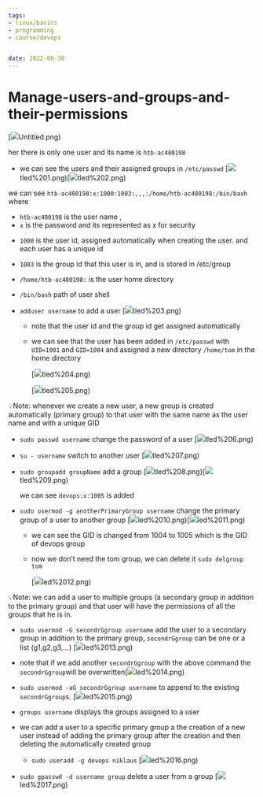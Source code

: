 ```yaml
---
tags: 
- linux/basics
- programming
- course/devops


date: 2022-06-30
---
```


# Manage-users-and-groups-and-their-permissions

[![](Linux/Basics/Manage-users-and-groups-and-their-permissions-images/Untitled.png)Untitled.png)

her there is only one user and its name is `htb-ac480198`


*   we can see the users and their assigned groups in `/etc/passwd`
    [![](Linux/Basics/Manage-users-and-groups-and-their-permissions-images/Untitled%201.png)tled%201.png)[![](Linux/Basics/Manage-users-and-groups-and-their-permissions-images/Untitled%202.png)tled%202.png)
  
  we can see `htb-ac480198:x:1000:1003:,,,:/home/htb-ac480198:/bin/bash` where
  
  -   `htb-ac480198` is the user name ,
  -   `x` is the password and its represented as x for security
  *   `1000` is the user id, assigned automatically when creating the user. and each user has a unique id
  *   `1003` is the group id that this user is in, and is stored in /etc/group
  *   `/home/htb-ac480198:` is the user home directory
  *   `/bin/bash` path of user shell


*   `adduser username` to add a user
    [![](Linux/Basics/Manage-users-and-groups-and-their-permissions-images/Untitled%203.png)tled%203.png)
    
    *   note that the user id and the group id get assigned automatically
    
    *   we can see that the user has been added in `/etc/passwd` with `UID=1001` and `GID=1004` and assigned a new directory `/home/tom` in the home directory
        
        [![](Linux/Basics/Manage-users-and-groups-and-their-permissions-images/Untitled%204.png)tled%204.png)
        
        [![](Linux/Basics/Manage-users-and-groups-and-their-permissions-images/Untitled%205.png)tled%205.png)
        
    

💡Note: whenever we create a new user, a new group is created automatically (primary group) to 
    that user with the same name as the user name and with a unique GID

*   `sudo passwd username` change the password of a user
    [![](Linux/Basics/Manage-users-and-groups-and-their-permissions-images/Untitled%206.png)tled%206.png)
    

*   `su - username` switch to another user
    [![](Linux/Basics/Manage-users-and-groups-and-their-permissions-images/Untitled%207.png)tled%207.png)

*   `sudo groupadd groupName` add a group
    [![](Linux/Basics/Manage-users-and-groups-and-their-permissions-images/Untitled%208.png)tled%208.png)[![](Linux/Basics/Manage-users-and-groups-and-their-permissions-images/Untitled%209.png)tled%209.png)
    
    we can see `devops:x:1005` is added

*   `sudo usermod -g anotherPrimaryGroup username` change the primary group of a user to another group
    [![](Linux/Basics/Manage-users-and-groups-and-their-permissions-images/Untitled%2010.png)led%2010.png)[![](Linux/Basics/Manage-users-and-groups-and-their-permissions-images/Untitled%2011.png)led%2011.png)
    *   we can see the GID is changed from 1004 to 1005 which is the GID of devops group
    
    *   now we don’t need the tom group, we can delete it `sudo delgroup tom`
        
        [![](Linux/Basics/Manage-users-and-groups-and-their-permissions-images/Untitled%2012.png)led%2012.png)
        
    

💡Note: we can add a user to multiple groups (a secondary group in addition to the primary group) 
    and that user will have the permissions of all the groups that he is in.

*   `sudo usermod -G secondrGgroup username` add the user to a secondary group in addition to the primary group, `secondrGgroup` can be one or a list (g1,g2,g3,…)
    [![](Linux/Basics/Manage-users-and-groups-and-their-permissions-images/Untitled%2013.png)led%2013.png)

*   note that if we add another `secondrGgroup` with the above command the `secondrGgroup`will be overwritten[![](Linux/Basics/Manage-users-and-groups-and-their-permissions-images/Untitled%2014.png)led%2014.png)

*   `sudo usermod -aG secondrGgroup username` to append to the existing `secondrGgroup`s.
    [![](Linux/Basics/Manage-users-and-groups-and-their-permissions-images/Untitled%2015.png)led%2015.png)
    

*   `groups username` displays the groups assigned to a user

*   we can add a user to a specific primary group a the creation of a new user instead of adding the primary group after the creation and then deleting the automatically created group
    
    *   `sudo useradd -g devops niklaus`
    [![](Linux/Basics/Manage-users-and-groups-and-their-permissions-images/Untitled%2016.png)led%2016.png)


*   `sudo gpasswd -d username group` delete a user from a group
    [![](Linux/Basics/Manage-users-and-groups-and-their-permissions-images/Untitled%2017.png)led%2017.png)
